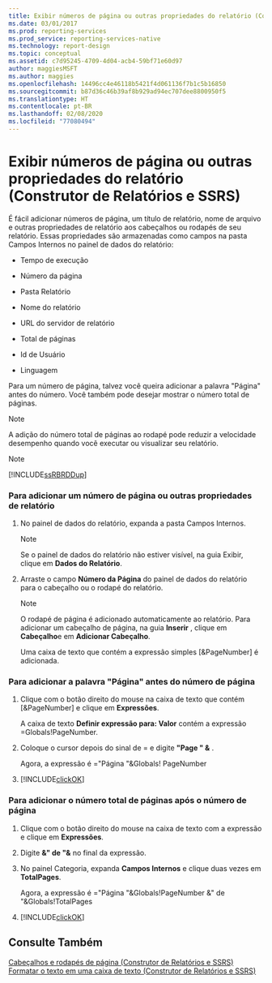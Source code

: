 ```yaml
---
title: Exibir números de página ou outras propriedades do relatório (Construtor de Relatórios) | Microsoft Docs
ms.date: 03/01/2017
ms.prod: reporting-services
ms.prod_service: reporting-services-native
ms.technology: report-design
ms.topic: conceptual
ms.assetid: c7d95245-4709-4d04-acb4-59bf71e60d97
author: maggiesMSFT
ms.author: maggies
ms.openlocfilehash: 14496cc4e46118b5421f4d061136f7b1c5b16850
ms.sourcegitcommit: b87d36c46b39af8b929ad94ec707dee8800950f5
ms.translationtype: HT
ms.contentlocale: pt-BR
ms.lasthandoff: 02/08/2020
ms.locfileid: "77080494"
---
```

# <a name="display-page-numbers-or-other-report-properties-report-builder-and-ssrs"></a>Exibir números de página ou outras propriedades do relatório (Construtor de Relatórios e SSRS)
  É fácil adicionar números de página, um título de relatório, nome de arquivo e outras propriedades de relatório aos cabeçalhos ou rodapés de seu relatório. Essas propriedades são armazenadas como campos na pasta Campos Internos no painel de dados do relatório:  
  
-   Tempo de execução  
  
-   Número da página  
  
-   Pasta Relatório  
  
-   Nome do relatório  
  
-   URL do servidor de relatório  
  
-   Total de páginas  
  
-   Id de Usuário  
  
-   Linguagem  
  
 Para um número de página, talvez você queira adicionar a palavra "Página" antes do número. Você também pode desejar mostrar o número total de páginas.  
  
> [!NOTE]  
>  A adição do número total de páginas ao rodapé pode reduzir a velocidade desempenho quando você executar ou visualizar seu relatório.  
  
> [!NOTE]  
>  [!INCLUDE[ssRBRDDup](../../includes/ssrbrddup-md.md)]  
  
### <a name="to-add-a-page-number-or-other-report-properties"></a>Para adicionar um número de página ou outras propriedades de relatório  
  
1.  No painel de dados do relatório, expanda a pasta Campos Internos.  
  
    > [!NOTE]  
    >  Se o painel de dados do relatório não estiver visível, na guia Exibir, clique em **Dados do Relatório**.  
  
2.  Arraste o campo **Número da Página** do painel de dados do relatório para o cabeçalho ou o rodapé do relatório.  
  
    > [!NOTE]  
    >  O rodapé de página é adicionado automaticamente ao relatório. Para adicionar um cabeçalho de página, na guia **Inserir** , clique em **Cabeçalho**e em **Adicionar Cabeçalho**.  
    >   
    >  Uma caixa de texto que contém a expressão simples [&PageNumber] é adicionada.  
  
### <a name="to-add-the-word-page-before-the-page-number"></a>Para adicionar a palavra "Página" antes do número de página  
  
1.  Clique com o botão direito do mouse na caixa de texto que contém [&PageNumber] e clique em **Expressões**.  
  
     A caixa de texto **Definir expressão para: Valor** contém a expressão =Globals!PageNumber.  
  
2.  Coloque o cursor depois do sinal de = e digite **"Page " &** .  
  
     Agora, a expressão é ="Página "&Globals! PageNumber  
  
3.  [!INCLUDE[clickOK](../../includes/clickok-md.md)]  
  
### <a name="to-add-total-number-of-pages-after-the-page-number"></a>Para adicionar o número total de páginas após o número de página  
  
1.  Clique com o botão direito do mouse na caixa de texto com a expressão e clique em **Expressões**.  
  
2.  Digite **&" de "&** no final da expressão.  
  
3.  No painel Categoria, expanda **Campos Internos** e clique duas vezes em **TotalPages**.  
  
     Agora, a expressão é ="Página "&Globals!PageNumber &" de "&Globals!TotalPages  
  
4.  [!INCLUDE[clickOK](../../includes/clickok-md.md)]  
  
## <a name="see-also"></a>Consulte Também  
 [Cabeçalhos e rodapés de página &#40;Construtor de Relatórios e SSRS&#41;](../../reporting-services/report-design/page-headers-and-footers-report-builder-and-ssrs.md)   
 [Formatar o texto em uma caixa de texto &#40;Construtor de Relatórios e SSRS&#41;](../../reporting-services/report-design/format-text-in-a-text-box-report-builder-and-ssrs.md)  
  
  
